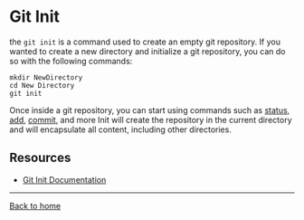 # Git Init
the  `git init`  is a command used to create an empty git repository.
If you wanted to create a new directory and initialize a git repository, you can do so with the following commands:
```
mkdir NewDirectory
cd New Directory
git init
```
Once inside a git repository, you can start using commands such as 
[status](./Status.md),
[add](./Add.md),
[commit](./Push.md),
and more
Init will create the repository in the current directory and will encapsulate all content, including other directories.
## Resources
- [Git Init Documentation](https://git-scm.com/docs/git-init)
---
[Back to home](../README.md)